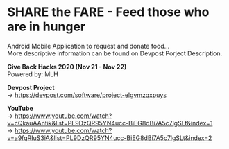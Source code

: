 # SHARE the FARE - Feed those who are in hunger
Android Mobile Application to request and donate food...
<br>
More descriptive information can be found on Devpost Porject Description.

**Give Back Hacks 2020 (Nov 21 - Nov 22)**
<br>
Powered by: MLH

**Devpost Project**
<br>
-> https://devpost.com/software/project-elgvmzqxpuys

**YouTube**
<br>
-> https://www.youtube.com/watch?v=cQkauAAntik&list=PL9DzQR95YN4ucc-BiEG8dBi7A5c7lgSLt&index=1
<br>
-> https://www.youtube.com/watch?v=a9fqRIuS3iA&list=PL9DzQR95YN4ucc-BiEG8dBi7A5c7lgSLt&index=2
